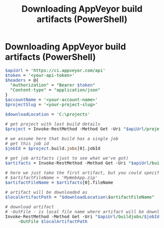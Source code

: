 ﻿---
title: Downloading AppVeyor build artifacts (PowerShell)
layout: docs
---

# Downloading AppVeyor build artifacts (PowerShell)

<!-- HTML generated using http://markup.su/highlighter -->

<pre><span style="color:#234a97">$apiUrl</span> = <span style="color:#0b6125">'https://ci.appveyor.com/api'</span>
<span style="color:#234a97">$token</span> = <span style="color:#0b6125">'&lt;your-api-token>'</span>
<span style="color:#234a97">$headers</span> = @{
  <span style="color:#0b6125">"Authorization"</span> = <span style="color:#0b6125">"Bearer <span style="color:#234a97">$token</span>"</span>
  <span style="color:#0b6125">"Content-type"</span> = <span style="color:#0b6125">"application/json"</span>
}
<span style="color:#234a97">$accountName</span> = <span style="color:#0b6125">'&lt;your-account-name>'</span>
<span style="color:#234a97">$projectSlug</span> = <span style="color:#0b6125">'&lt;your-project-slug>'</span>

<span style="color:#234a97">$downloadLocation</span> = <span style="color:#0b6125">'C:\projects'</span>

<span style="color:#5a525f;font-style:italic"># get project with last build details</span>
<span style="color:#234a97">$project</span> = Invoke-RestMethod -Method Get -Uri <span style="color:#0b6125">"<span style="color:#234a97">$apiUrl</span>/projects/<span style="color:#234a97">$accountName</span>/<span style="color:#234a97">$projectSlug</span>"</span> -Headers <span style="color:#234a97">$headers</span>

<span style="color:#5a525f;font-style:italic"># we assume here that build has a single job</span>
<span style="color:#5a525f;font-style:italic"># get this job id</span>
<span style="color:#234a97">$jobId</span> = <span style="color:#234a97">$project</span>.build.<span style="color:#693a17">jobs</span>[0].jobId

<span style="color:#5a525f;font-style:italic"># get job artifacts (just to see what we've got)</span>
<span style="color:#234a97">$artifacts</span> = Invoke-RestMethod -Method Get -Uri <span style="color:#0b6125">"<span style="color:#234a97">$apiUrl</span>/buildjobs/<span style="color:#234a97">$jobId</span>/artifacts"</span> -Headers <span style="color:#234a97">$headers</span>

<span style="color:#5a525f;font-style:italic"># here we just take the first artifact, but you could specify its file name</span>
<span style="color:#5a525f;font-style:italic"># $artifactFileName = 'MyWebApp.zip'</span>
<span style="color:#234a97">$artifactFileName</span> = <span style="color:#234a97">$artifacts</span>[0].fileName

<span style="color:#5a525f;font-style:italic"># artifact will be downloaded as </span>
<span style="color:#234a97">$localArtifactPath</span> = <span style="color:#0b6125">"<span style="color:#234a97">$downloadLocation</span><span style="color:#696969;font-weight:700">\$</span>artifactFileName"</span>

<span style="color:#5a525f;font-style:italic"># download artifact</span>
<span style="color:#5a525f;font-style:italic"># -OutFile - is local file name where artifact will be downloaded into</span>
Invoke-RestMethod -Method Get -Uri <span style="color:#0b6125">"<span style="color:#234a97">$apiUrl</span>/buildjobs/<span style="color:#234a97">$jobId</span>/artifacts/<span style="color:#234a97">$artifactFileName</span>"</span> <span style="color:#0b6125">`
     -OutFile <span style="color:#234a97">$localArtifactPath</span>
</span></pre>
